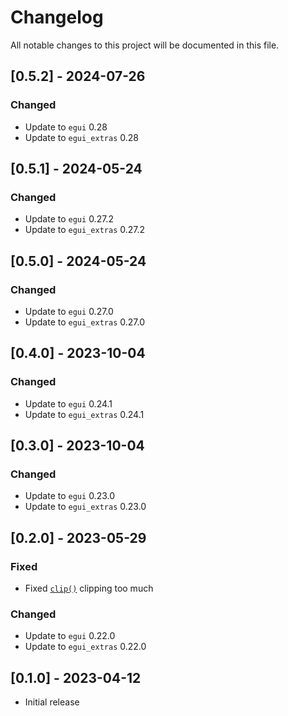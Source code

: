 # Changelog

All notable changes to this project will be documented in this file.

## [0.5.2] - 2024-07-26

### Changed

- Update to `egui` 0.28
- Update to `egui_extras` 0.28

## [0.5.1] - 2024-05-24

### Changed

- Update to `egui` 0.27.2
- Update to `egui_extras` 0.27.2

## [0.5.0] - 2024-05-24

### Changed

- Update to `egui` 0.27.0
- Update to `egui_extras` 0.27.0

## [0.4.0] - 2023-10-04

### Changed

- Update to `egui` 0.24.1
- Update to `egui_extras` 0.24.1

## [0.3.0] - 2023-10-04

### Changed

- Update to `egui` 0.23.0
- Update to `egui_extras` 0.23.0

## [0.2.0] - 2023-05-29

### Fixed

- Fixed [`clip()`](https://docs.rs/egui_grid/latest/egui_grid/struct.GridBuilder.html#method.clip) clipping too much

### Changed

- Update to `egui` 0.22.0
- Update to `egui_extras` 0.22.0

## [0.1.0] - 2023-04-12

- Initial release 